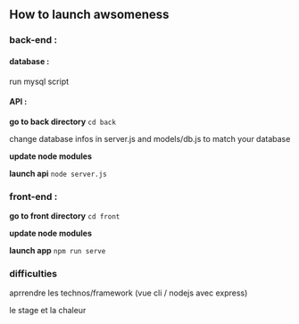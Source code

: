 ## How to launch awsomeness

### back-end : 

#### database :
run mysql script

#### API : 

**go to back directory**
 ``` cd back ```

change database infos in server.js and models/db.js to match your database

**update node modules**

**launch api**
 ``` node server.js ```

### front-end :
**go to front directory**
 ``` cd front ```

**update node modules**

**launch app**
``` npm run serve ```

### difficulties

aprrendre les technos/framework (vue cli / nodejs avec express)

le stage et la chaleur
